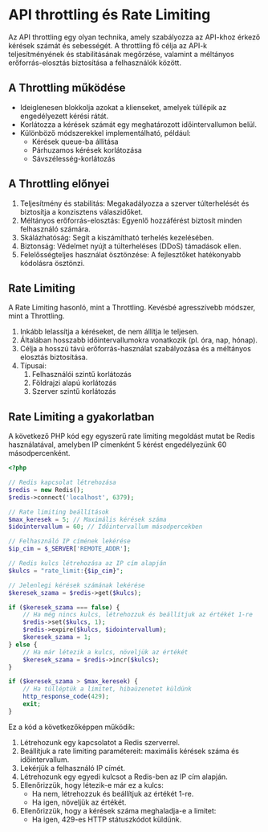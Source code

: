 # API throttling és Rate Limiting

Az API throttling egy olyan technika, amely szabályozza az API-khoz érkező kérések számát és sebességét. A throttling fő célja az API-k teljesítményének és stabilitásának megőrzése, valamint a méltányos erőforrás-elosztás biztosítása a felhasználók között.

## A Throttling működése

- Ideiglenesen blokkolja azokat a klienseket, amelyek túllépik az engedélyezett kérési rátát.
- Korlátozza a kérések számát egy meghatározott időintervallumon belül.
- Különböző módszerekkel implementálható, például:
	- Kérések queue-ba állítása
	- Párhuzamos kérések korlátozása
	- Sávszélesség-korlátozás

## A Throttling előnyei

1. Teljesítmény és stabilitás: Megakadályozza a szerver túlterhelését és biztosítja a konzisztens válaszidőket.
2. Méltányos erőforrás-elosztás: Egyenlő hozzáférést biztosít minden felhasználó számára.
3. Skálázhatóság: Segít a kiszámítható terhelés kezelésében.
4. Biztonság: Védelmet nyújt a túlterheléses (DDoS) támadások ellen.
5. Felelősségteljes használat ösztönzése: A fejlesztőket hatékonyabb kódolásra ösztönzi.

## Rate Limiting

A Rate Limiting hasonló, mint a Throttling. Kevésbé agresszívebb módszer, mint a Throttling.

1. Inkább lelassítja a kéréseket, de nem állítja le teljesen.
2. Általában hosszabb időintervallumokra vonatkozik (pl. óra, nap, hónap).
3. Célja a hosszú távú erőforrás-használat szabályozása és a méltányos elosztás biztosítása.
4. Típusai:
	1. Felhasználói szintű korlátozás
	2. Földrajzi alapú korlátozás
	3. Szerver szintű korlátozás

## Rate Limiting a gyakorlatban

A következő PHP kód egy egyszerű rate limiting megoldást mutat be Redis használatával, amelyben IP címenként 5 kérést engedélyezünk 60 másodpercenként.

```php
<?php

// Redis kapcsolat létrehozása
$redis = new Redis();
$redis->connect('localhost', 6379);

// Rate limiting beállítások
$max_keresek = 5; // Maximális kérések száma
$idointervallum = 60; // Időintervallum másodpercekben

// Felhasználó IP címének lekérése
$ip_cim = $_SERVER['REMOTE_ADDR'];

// Redis kulcs létrehozása az IP cím alapján
$kulcs = "rate_limit:{$ip_cim}";

// Jelenlegi kérések számának lekérése
$keresek_szama = $redis->get($kulcs);

if ($keresek_szama === false) {
    // Ha még nincs kulcs, létrehozzuk és beállítjuk az értékét 1-re
    $redis->set($kulcs, 1);
    $redis->expire($kulcs, $idointervallum);
    $keresek_szama = 1;
} else {
    // Ha már létezik a kulcs, növeljük az értékét
    $keresek_szama = $redis->incr($kulcs);
}

if ($keresek_szama > $max_keresek) {
    // Ha túlléptük a limitet, hibaüzenetet küldünk
    http_response_code(429);
    exit;
}
```

Ez a kód a következőképpen működik:

1. Létrehozunk egy kapcsolatot a Redis szerverrel.
2. Beállítjuk a rate limiting paramétereit: maximális kérések száma és időintervallum.
3. Lekérjük a felhasználó IP címét.
4. Létrehozunk egy egyedi kulcsot a Redis-ben az IP cím alapján.
5. Ellenőrizzük, hogy létezik-e már ez a kulcs:
   - Ha nem, létrehozzuk és beállítjuk az értékét 1-re.
   - Ha igen, növeljük az értékét.
6. Ellenőrizzük, hogy a kérések száma meghaladja-e a limitet:
   - Ha igen, 429-es HTTP státuszkódot küldünk.
